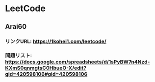 # LeetCode
## Arai60  
### リンクURL: https://1kohei1.com/leetcode/
### 問題リスト: https://docs.google.com/spreadsheets/d/1sPyBW7n4Nzd-KXmS0qnmgtsC0HbueO-X/edit?gid=420598106#gid=420598106
